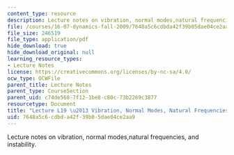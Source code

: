 ```yaml
---
content_type: resource
description: Lecture notes on vibration, normal modes,natural frequencies, and instability.
file: /courses/16-07-dynamics-fall-2009/7648a5c6cdbda42f39b05dae04ce2aa9_MIT16_07F09_Lec19.pdf
file_size: 246519
file_type: application/pdf
hide_download: true
hide_download_original: null
learning_resource_types:
- Lecture Notes
license: https://creativecommons.org/licenses/by-nc-sa/4.0/
ocw_type: OCWFile
parent_title: Lecture Notes
parent_type: CourseSection
parent_uid: c74de568-7f12-1be8-c80c-73b2269c3877
resourcetype: Document
title: "Lecture L19 \u2013 Vibration, Normal Modes, Natural Frequencies, Instability"
uid: 7648a5c6-cdbd-a42f-39b0-5dae04ce2aa9
---
```

Lecture notes on vibration, normal modes,natural frequencies, and instability.